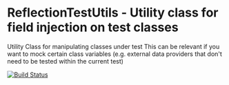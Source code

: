 # ReflectionTestUtils - Utility class for field injection on test classes

Utility Class for manipulating classes under test
This can be relevant if you want to mock certain class variables (e.g. external data providers that don't need to be tested within the current test)

[![Build Status](https://travis-ci.org/fetzi/ReflectionTestUtils.svg)](https://travis-ci.org/fetzi/ReflectionTestUtils)
